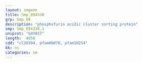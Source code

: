 ```yaml
---
layout: smgene
title: Smp_094330
grp: Smp_09
description: "phosphofurin acidic cluster sorting protein"
smp: Smp_094330.1
uniprot: "G4VA57"
length:  4050
cdd: "cl20394, pfam06070, pfam10254"
kk: ns
categories: sm
---
```

